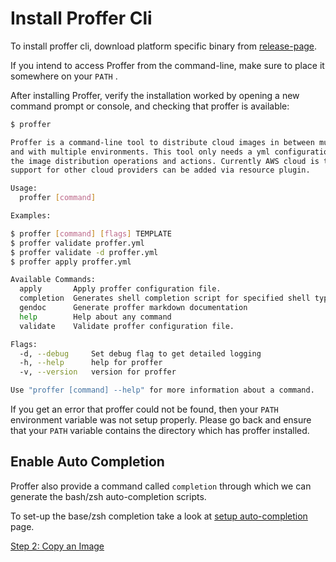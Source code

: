 # Install Proffer Cli

To install proffer cli, download platform specific binary from [release-page](github.com).

If you intend to access Proffer from the command-line, make sure to place it somewhere on your `PATH` .

After installing Proffer, verify the installation worked by opening a new command prompt or console, and checking that proffer is available:

``` Bash
$ proffer

Proffer is a command-line tool to distribute cloud images in between multiple regions
and with multiple environments. This tool only needs a yml configuration file with name proffer that defines
the image distribution operations and actions. Currently AWS cloud is the only supported cloud provider but
support for other cloud providers can be added via resource plugin.

Usage:
  proffer [command]

Examples:

$ proffer [command] [flags] TEMPLATE
$ proffer validate proffer.yml
$ proffer validate -d proffer.yml
$ proffer apply proffer.yml

Available Commands:
  apply       Apply proffer configuration file.
  completion  Generates shell completion script for specified shell type
  gendoc      Generate proffer markdown documentation
  help        Help about any command
  validate    Validate proffer configuration file.

Flags:
  -d, --debug     Set debug flag to get detailed logging
  -h, --help      help for proffer
  -v, --version   version for proffer

Use "proffer [command] --help" for more information about a command.
```

If you get an error that proffer could not be found, then your `PATH` environment variable was not setup properly. Please go back and ensure that your `PATH` variable contains the directory which has proffer installed.

## Enable Auto Completion

Proffer also provide a command called `completion` through which we can generate the bash/zsh auto-completion scripts.

To set-up the base/zsh completion take a look at [setup auto-completion](../doc/proffer_completion.md) page.


[Step 2: Copy an Image](copy.md)
